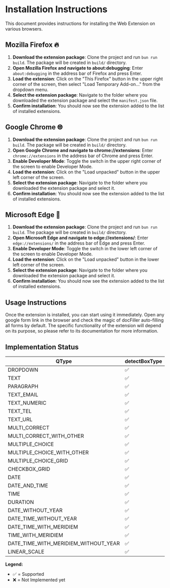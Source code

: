 # Installation Instructions

This document provides instructions for installing the Web Extension on various browsers.

## Mozilla Firefox 🔥

1. **Download the extension package**: Clone the project and run `bun run build`. The package will be created in `build/` directory.
2. **Open Mozilla Firefox and navigate to about:debugging**: Enter `about:debugging` in the address bar of Firefox and press Enter.
3. **Load the extension**: Click on the "This Firefox" button in the upper right corner of the screen, then select "Load Temporary Add-on..." from the dropdown menu.
4. **Select the extension package**: Navigate to the folder where you downloaded the extension package and select the `manifest.json` file.
5. **Confirm installation**: You should now see the extension added to the list of installed extensions.

## Google Chrome 🌐

1. **Download the extension package**: Clone the project and run `bun run build`. The package will be created in `build/` directory.
2. **Open Google Chrome and navigate to chrome://extensions**: Enter `chrome://extensions` in the address bar of Chrome and press Enter.
3. **Enable Developer Mode**: Toggle the switch in the upper right corner of the screen to enable Developer Mode.
4. **Load the extension**: Click on the "Load unpacked" button in the upper left corner of the screen.
5. **Select the extension package**: Navigate to the folder where you downloaded the extension package and select it.
6. **Confirm installation**: You should now see the extension added to the list of installed extensions.

## Microsoft Edge 🌊

1. **Download the extension package**: Clone the project and run `bun run build`. The package will be created in `build/` directory.
2. **Open Microsoft Edge and navigate to edge://extensions/**: Enter `edge://extensions/` in the address bar of Edge and press Enter.
3. **Enable Developer Mode**: Toggle the switch in the lower left corner of the screen to enable Developer Mode.
4. **Load the extension**: Click on the "Load unpacked" button in the lower left corner of the screen.
5. **Select the extension package**: Navigate to the folder where you downloaded the extension package and select it.
6. **Confirm installation**: You should now see the extension added to the list of installed extensions.

## Usage Instructions

Once the extension is installed, you can start using it immediately. Open any google form link in the browser and check the magic of docFiller auto-filling all forms by default. The specific functionality of the extension will depend on its purpose, so please refer to its documentation for more information.

## Implementation Status

| **QType**                            | **detectBoxType** | **questionExtractorEngine** | **FieldExtractorEngine** | **promptEngine** | **gptEngine** | **parserEngine** | **fillerEngine** |
| ------------------------------------ | ----------------- | --------------------------- | ------------------------ | ---------------- | ------------- | ---------------- | ---------------- |
| DROPDOWN                             | ✅                | ✅                          | ✅                       | ✅               | ❌            | ❌               | ❌               |
| TEXT                                 | ✅                | ✅                          | ✅                       | ✅               | ❌            | ❌               | ❌               |
| PARAGRAPH                            | ✅                | ✅                          | ✅                       | ✅               | ❌            | ❌               | ❌               |
| TEXT_EMAIL                           | ✅                | ✅                          | ✅                       | ✅               | ❌            | ❌               | ❌               |
| TEXT_NUMERIC                         | ✅                | ✅                          | ✅                       | ✅               | ❌            | ❌               | ❌               |
| TEXT_TEL                             | ✅                | ✅                          | ✅                       | ✅               | ❌            | ❌               | ❌               |
| TEXT_URL                             | ✅                | ✅                          | ✅                       | ✅               | ❌            | ❌               | ❌               |
| MULTI_CORRECT                        | ✅                | ✅                          | ✅                       | ✅               | ❌            | ❌               | ❌               |
| MULTI_CORRECT_WITH_OTHER             | ✅                | ✅                          | ✅                       | ✅               | ❌            | ❌               | ❌               |
| MULTIPLE_CHOICE                      | ✅                | ✅                          | ✅                       | ✅               | ❌            | ❌               | ❌               |
| MULTIPLE_CHOICE_WITH_OTHER           | ✅                | ✅                          | ✅                       | ✅               | ❌            | ❌               | ❌               |
| MULTIPLE_CHOICE_GRID                 | ✅                | ✅                          | ✅                       | ✅               | ❌            | ❌               | ❌               |
| CHECKBOX_GRID                        | ✅                | ✅                          | ✅                       | ✅               | ❌            | ❌               | ❌               |
| DATE                                 | ✅                | ✅                          | ✅                       | ✅               | ❌            | ❌               | ❌               |
| DATE_AND_TIME                        | ✅                | ✅                          | ✅                       | ✅               | ❌            | ❌               | ❌               |
| TIME                                 | ✅                | ✅                          | ✅                       | ✅               | ❌            | ❌               | ❌               |
| DURATION                             | ✅                | ✅                          | ✅                       | ✅               | ❌            | ❌               | ❌               |
| DATE_WITHOUT_YEAR                    | ✅                | ✅                          | ✅                       | ✅               | ❌            | ❌               | ❌               |
| DATE_TIME_WITHOUT_YEAR               | ✅                | ✅                          | ✅                       | ✅               | ❌            | ❌               | ❌               |
| DATE_TIME_WITH_MERIDIEM              | ✅                | ✅                          | ✅                       | ✅               | ❌            | ❌               | ❌               |
| TIME_WITH_MERIDIEM                   | ✅                | ✅                          | ✅                       | ✅               | ❌            | ❌               | ❌               |
| DATE_TIME_WITH_MERIDIEM_WITHOUT_YEAR | ✅                | ✅                          | ✅                       | ✅               | ❌            | ❌               | ❌               |
| LINEAR_SCALE                         | ✅                | ✅                          | ✅                       | ✅               | ❌            | ❌               | ❌               |

**Legend:**

- ✅ = Supported
- ❌ = Not Implemented yet
